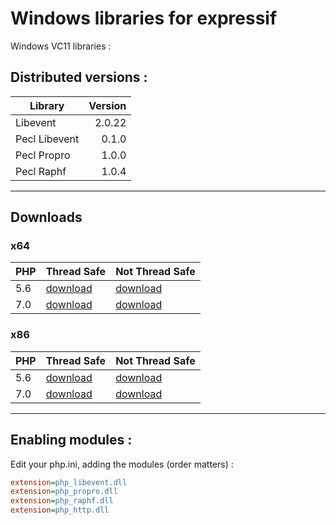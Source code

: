 # Windows libraries for expressif

Windows VC11 libraries :

## Distributed versions :

| Library       | Version  |
|---------------|---------:|
| Libevent      |   2.0.22 |
| Pecl Libevent |    0.1.0 |
| Pecl Propro   |    1.0.0 |
| Pecl Raphf    |    1.0.4 |

---

## Downloads

### x64

| PHP      | Thread Safe | Not Thread Safe |
|----------|-------------|-----------------|
| 5.6      | [download](https://github.com/expressif/win-dist/archive/php-5.6-ts-x64.zip) | [download](https://github.com/expressif/win-dist/archive/php-5.6-nts-x64.zip)
| 7.0      | [download](https://github.com/expressif/win-dist/archive/php-7.0-ts-x64.zip) | [download](https://github.com/expressif/win-dist/archive/php-7.0-nts-x64.zip)


### x86

| PHP      | Thread Safe | Not Thread Safe |
|----------|-------------|-----------------|
| 5.6      | [download](https://github.com/expressif/win-dist/archive/php-5.6-ts-x86.zip) | [download](https://github.com/expressif/win-dist/archive/php-5.6-nts-x86.zip)
| 7.0      | [download](https://github.com/expressif/win-dist/archive/php-7.0-ts-x86.zip) | [download](https://github.com/expressif/win-dist/archive/php-7.0-nts-x86.zip)


---

## Enabling modules :

Edit your php.ini, adding the modules (order matters) :

```ini
extension=php_libevent.dll
extension=php_propro.dll
extension=php_raphf.dll
extension=php_http.dll
```